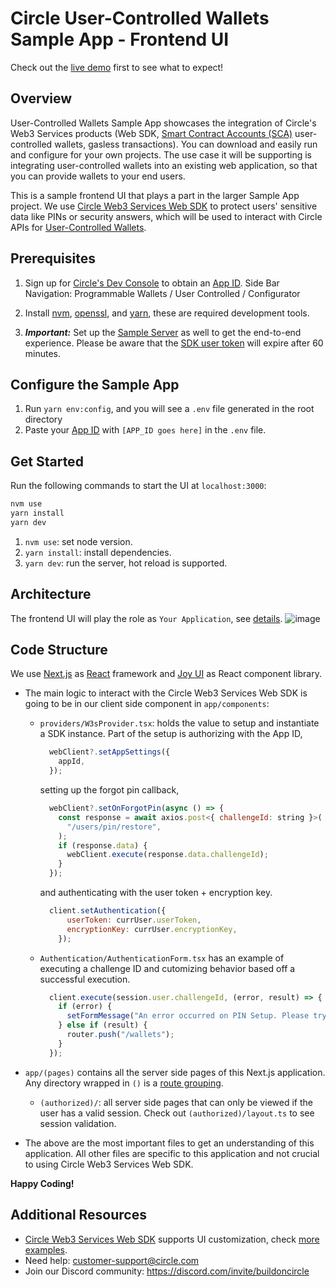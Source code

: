 # Circle User-Controlled Wallets Sample App - Frontend UI

Check out the [live demo](https://user-controlled-wallets-sample-app.circle.com/) first to see what to expect!

## Overview

User-Controlled Wallets Sample App showcases the integration of Circle's Web3 Services products (Web SDK, [Smart Contract Accounts (SCA)](https://developers.circle.com/w3s/docs/programmable-wallets-account-types) user-controlled wallets, gasless transactions). You can download and easily run and configure for your own projects. The use case it will be supporting is integrating user-controlled wallets into an existing web application, so that you can provide wallets to your end users.

This is a sample frontend UI that plays a part in the larger Sample App project. We use [Circle Web3 Services Web SDK](https://developers.circle.com/w3s/docs/web) to protect users' sensitive data like PINs or security answers, which will be used to interact with Circle APIs for [User-Controlled Wallets](https://developers.circle.com/w3s/reference/createuser).

## Prerequisites

1. Sign up for [Circle's Dev Console](https://developers.circle.com/w3s/docs/circle-developer-account) to obtain an [App ID](https://console.circle.com/wallets/user/configurator). Side Bar Navigation: Programmable Wallets / User Controlled / Configurator

2. Install [nvm](https://github.com/nvm-sh/nvm), [openssl](https://formulae.brew.sh/formula/openssl@3), and [yarn](https://classic.yarnpkg.com/lang/en/docs/install/#mac-stable), these are required development tools.

3. **_Important:_** Set up the [Sample Server](https://github.com/circlefin/w3s-sample-user-controlled-server-node) as well to get the end-to-end experience. Please be aware that the [SDK user token](https://developers.circle.com/w3s/reference/getusertoken) will expire after 60 minutes.

## Configure the Sample App

1. Run `yarn env:config`, and you will see a `.env` file generated in the root directory
2. Paste your [App ID](https://console.circle.com/wallets/user/configurator) with `[APP_ID goes here]` in the `.env` file.

## Get Started

Run the following commands to start the UI at `localhost:3000`:

``` bash
nvm use
yarn install
yarn dev
```

1. `nvm use`: set node version.
2. `yarn install`: install dependencies.
3. `yarn dev`: run the server, hot reload is supported.

## Architecture

The frontend UI will play the role as `Your Application`, see [details](<https://developers.circle.com/w3s/docs/sdk-architecture-for-user-controlled-wallets#sdk-architecture>).
![image](https://files.readme.io/a2a1678-SDK_UserC_Wallets_Sequence__Detailed2x.png)

## Code Structure

We use [Next.js](https://nextjs.org/) as [React](https://react.dev/) framework and [Joy UI](https://mui.com/joy-ui/getting-started/) as React component library.

- The main logic to interact with the Circle Web3 Services Web SDK is going to be in our client side component in `app/components`:
  - `providers/W3sProvider.tsx`: holds the value to setup and instantiate a SDK instance. Part of the setup is authorizing with the App ID,
  
      ```javascript
        webClient?.setAppSettings({
          appId,
        });
      ```

      setting up the forgot pin callback,

      ```javascript
        webClient?.setOnForgotPin(async () => {
          const response = await axios.post<{ challengeId: string }>(
            "/users/pin/restore",
          );
          if (response.data) {
            webClient.execute(response.data.challengeId);
          }
        });
      ```

      and authenticating with the user token + encryption key.

      ```javascript
        client.setAuthentication({
            userToken: currUser.userToken,
            encryptionKey: currUser.encryptionKey,
          });
      ```

  - `Authentication/AuthenticationForm.tsx` has an example of executing a challenge ID and cutomizing behavior based off a successful execution.

    ```javascript
      client.execute(session.user.challengeId, (error, result) => {
        if (error) {
          setFormMessage("An error occurred on PIN Setup. Please try again.");
        } else if (result) {
          router.push("/wallets");
        }
      });
    ```

- `app/(pages)` contains all the server side pages of this Next.js application. Any directory wrapped in `()` is a [route grouping](https://nextjs.org/docs/app/building-your-application/routing/route-groups).
  - `(authorized)/`: all server side pages that can only be viewed if the user has a valid session. Check out `(authorized)/layout.ts` to see session validation.
- The above are the most important files to get an understanding of this application. All other files are specific to this application and not crucial to using Circle Web3 Services Web SDK.

**Happy Coding!**

## Additional Resources
  
- [Circle Web3 Services Web SDK](https://developers.circle.com/w3s/docs/web-sdk-ui-customizations) supports UI customization, check [more examples](https://github.com/circlefin/w3s-pw-web-sdk).
- Need help: <customer-support@circle.com>
- Join our Discord community: <https://discord.com/invite/buildoncircle>
